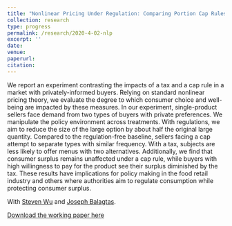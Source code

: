 ```yaml
---
title: "Nonlinear Pricing Under Regulation: Comparing Portion Cap Rules and Taxes in the Laboratory"
collection: research
type: progress
permalink: /research/2020-4-02-nlp
excerpt: ''
date:
venue: 
paperurl:
citation: 
---
```


We report an experiment contrasting the impacts of a tax and a cap rule in a market with privately-informed buyers. Relying on standard nonlinear pricing theory, we evaluate the degree to which consumer choice and well-being are impacted by these measures. In our experiment, single-product sellers face demand from two types of buyers with private preferences. We manipulate the policy environment across treatments. With regulations, we aim to reduce the size of the large option by about half the original large quantity. Compared to the regulation-free baseline, sellers facing a cap attempt to separate types with similar frequency. With a tax, subjects are less likely to offer menus with two alternatives. Additionally, we find that consumer surplus remains unaffected under a cap rule, while buyers with high willingness to pay for the product see their surplus diminished by the tax. These results have implications for policy making in the food retail industry and others where authorities aim to regulate consumption while protecting consumer surplus.

With [Steven Wu](https://ag.purdue.edu/agecon/Pages/profile.aspx?strAlias=sywu) and [Joseph Balagtas](https://ag.purdue.edu/agecon/Pages/Profile.aspx?strAlias=balagtas).

[Download the working paper here](http://jgnunol.github.io/files/capTaxLaboratory.pdf)
